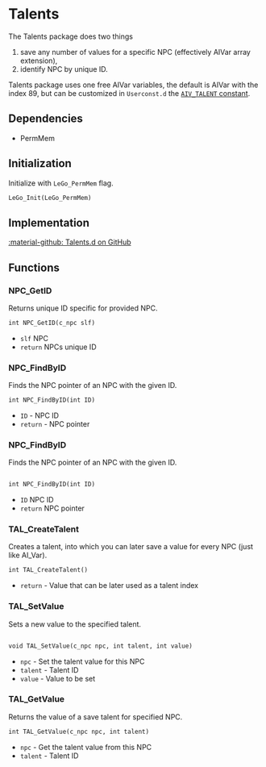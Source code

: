 # Talents
The Talents package does two things

1. save any number of values for a specific NPC (effectively AIVar array extension),
2. identify NPC by unique ID.

Talents package uses one free AIVar variables, the default is AIVar with the index 89, but can be customized in `Userconst.d` the [`AIV_TALENT` constant](https://github.com/Lehona/LeGo/blob/55ae79a781f79cda649fa42d7f64250befa71212/Userconst.d#L120).

## Dependencies

- PermMem

## Initialization
Initialize with `LeGo_PermMem` flag.
```dae
LeGo_Init(LeGo_PermMem)
```

## Implementation
[:material-github: Talents.d on GitHub](https://github.com/Lehona/LeGo/blob/dev/Talents.d)

## Functions

### NPC_GetID
Returns unique ID specific for provided NPC.

```dae
int NPC_GetID(c_npc slf)
```

- `slf` NPC
- `return` NPCs unique ID

### NPC_FindByID
Finds the NPC pointer of an NPC with the given ID.
```dae
int NPC_FindByID(int ID)
```

- `ID` - NPC ID
- `return` - NPC pointer

### NPC_FindByID
Finds the NPC pointer of an NPC with the given ID.
```dae

int NPC_FindByID(int ID)
```

- `ID` NPC ID
- `return` NPC pointer

### TAL_CreateTalent
Creates a talent, into which you can later save a value for every NPC (just like AI_Var).
```dae
int TAL_CreateTalent()
```

- `return` - Value that can be later used as a talent index

### TAL_SetValue
Sets a new value to the specified talent.
```dae

void TAL_SetValue(c_npc npc, int talent, int value)
```

- `npc` - Set the talent value for this NPC
- `talent` - Talent ID
- `value` - Value to be set

### TAL_GetValue
Returns the value of a save talent for specified NPC.
```dae
int TAL_GetValue(c_npc npc, int talent)
```

- `npc` - Get the talent value from this NPC
- `talent` - Talent ID
